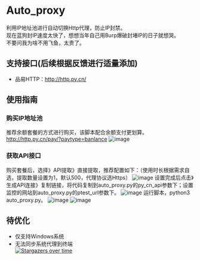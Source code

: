 # Auto_proxy

利用IP地址池进行自动切换Http代理，防止IP封禁。  
现在蓝狗封IP速度太快了，想想当年自己用Burp爆破封堵IP的日子就想哭。      
不要问我为啥不用飞鱼，太贵了。  

## 支持接口(后续根据反馈进行适量添加)   

- 品易HTTP：http://http.py.cn/  

## 使用指南 

### 购买IP地址池    
推荐余额套餐的方式进行购买，该脚本配合余额支付更划算。  
http://http.py.cn/pay/?paytype=banlance 
![image](https://github.com/Mustard404/Auto_proxy/blob/main/demo/1.jpg)
### 获取API接口
购买套餐后，选择》API提取》直接提取，推荐配置如下：（使用时长根据需求自选，提取数量设置为1，默认500，代理协议选Https）
![image](https://github.com/Mustard404/Auto_proxy/blob/main/demo/2.jpg)
设置完成后点击》生成API连接》复制链接，将代码复制到auto_proxy.py的py_cn_api参数下；设置监控的网站到auto_proxy.py的ptest_url参数下。 
![image](https://github.com/Mustard404/Auto_proxy/blob/main/demo/3.jpg)
运行脚本，python3 auto_proxy.py。
![image](https://github.com/Mustard404/Auto_proxy/blob/main/demo/4.jpg)
![image](https://github.com/Mustard404/Auto_proxy/blob/main/demo/5.jpg)
## 待优化  
- 仅支持Windows系统 
- 无法同步系统代理到终端    
[![Stargazers over time](https://starchart.cc/Mustard404/Auto_proxy.svg)](https://starchart.cc/Mustard404/Auto_proxy)
